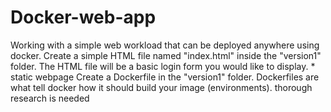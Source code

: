 # Docker-web-app
Working with a simple web workload that can be deployed anywhere using docker.
Create a simple HTML file named "index.html" inside the "version1" folder. The HTML file will be a basic login form you would like to display. * static webpage
Create a Dockerfile in the "version1" folder. Dockerfiles are what tell docker how it should build your image (environments). thorough research is needed
